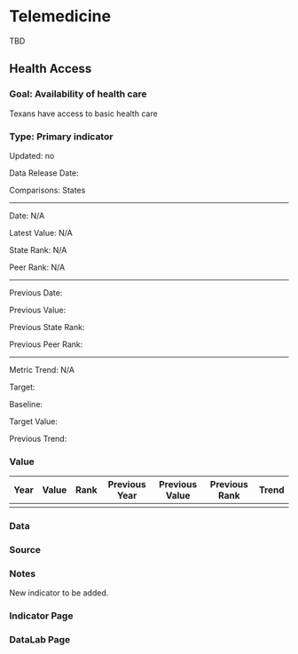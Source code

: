 # Telemedicine

TBD

## Health Access

### Goal: Availability of health care

Texans have access to basic health care

### Type: Primary indicator

Updated: no

Data Release Date: 

Comparisons: States

----

Date: N/A

Latest Value: N/A

State Rank: N/A

Peer Rank: N/A

----

Previous Date: 

Previous Value: 

Previous State Rank:

Previous Peer Rank: 


----
Metric Trend: N/A

Target: 

Baseline: 

Target Value: 

Previous Trend: 



### Value

|Year         |  Value      | Rank        | Previous Year| Previous Value | Previous Rank  | Trend| 
| ----------- | ----------- | ----------- | ----------- | ----------- | ----------- | -----------|
|             |             |             |             |             |             |            |



### Data



### Source




### Notes

New indicator to be added. 


### Indicator Page


### DataLab Page


